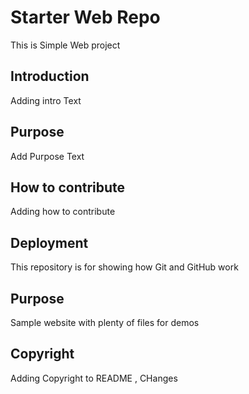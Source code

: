 # Starter Web Repo

This is Simple Web project

## Introduction

Adding intro Text

## Purpose

Add Purpose Text

## How to contribute

Adding how to contribute

## Deployment



This repository is for showing how Git and GitHub work

## Purpose

Sample website with plenty of files for demos


## Copyright

Adding Copyright to README , CHanges




